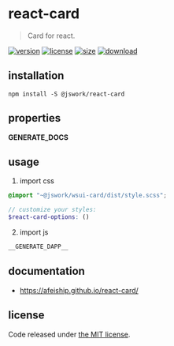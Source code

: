 # react-card
> Card for react.

[![version][version-image]][version-url]
[![license][license-image]][license-url]
[![size][size-image]][size-url]
[![download][download-image]][download-url]

## installation
```shell
npm install -S @jswork/react-card
```

## properties
__GENERATE_DOCS__

## usage
1. import css
  ```scss
  @import "~@jswork/wsui-card/dist/style.scss";

  // customize your styles:
  $react-card-options: ()
  ```
2. import js
  ```js
__GENERATE_DAPP__
  ```

## documentation
- https://afeiship.github.io/react-card/


## license
Code released under [the MIT license](https://github.com/afeiship/react-card/blob/master/LICENSE.txt).

[version-image]: https://img.shields.io/npm/v/@jswork/react-card
[version-url]: https://npmjs.org/package/@jswork/react-card

[license-image]: https://img.shields.io/npm/l/@jswork/react-card
[license-url]: https://github.com/afeiship/react-card/blob/master/LICENSE.txt

[size-image]: https://img.shields.io/bundlephobia/minzip/@jswork/react-card
[size-url]: https://github.com/afeiship/react-card/blob/master/dist/react-card.min.js

[download-image]: https://img.shields.io/npm/dm/@jswork/react-card
[download-url]: https://www.npmjs.com/package/@jswork/react-card
